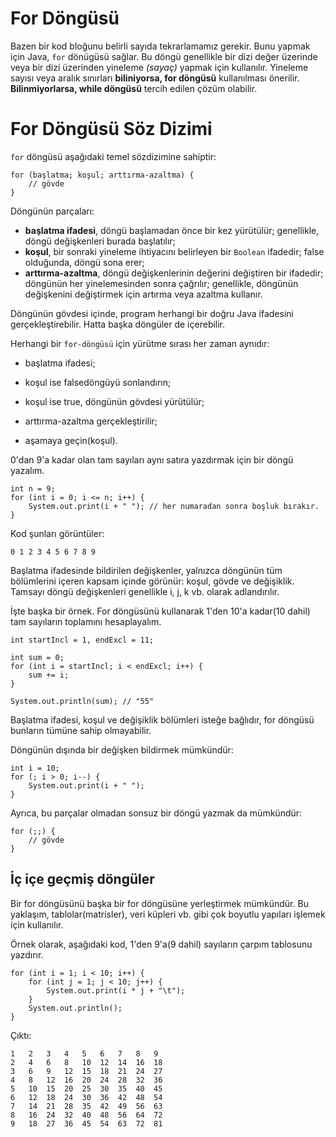 # For Döngüsü

Bazen bir kod bloğunu belirli sayıda tekrarlamamız gerekir. 
Bunu yapmak için Java, ```for``` dönügüsü sağlar. Bu döngü genellikle bir dizi değer üzerinde veya bir dizi üzerinden yineleme *(sayaç)* yapmak için kullanılır. 
Yineleme sayısı veya aralık sınırları **biliniyorsa, for döngüsü** kullanılması önerilir. **Bilinmiyorlarsa, while döngüsü** tercih edilen çözüm olabilir.

# For Döngüsü Söz Dizimi

```for``` döngüsü aşağıdaki temel sözdizimine sahiptir:
```
for (başlatma; koşul; arttırma-azaltma) {
    // gövde
} 
```
Döngünün parçaları:

- **başlatma ifadesi**, döngü başlamadan önce bir kez yürütülür; genellikle, döngü değişkenleri burada başlatılır;
- **koşul**, bir sonraki yineleme ihtiyacını belirleyen bir ```Boolean``` ifadedir; false olduğunda, döngü sona erer;
- **arttırma-azaltma**, döngü değişkenlerinin değerini değiştiren bir ifadedir; döngünün her yinelemesinden sonra çağrılır; 
genellikle, döngünün değişkenini değiştirmek için artırma veya azaltma kullanır.

Döngünün gövdesi içinde, program herhangi bir doğru Java ifadesini gerçekleştirebilir. Hatta başka döngüler de içerebilir.

Herhangi bir ```for-döngüsü``` için yürütme sırası her zaman aynıdır:

- başlatma ifadesi;

- koşul ise falsedöngüyü sonlandırın;

- koşul ise true, döngünün gövdesi yürütülür;

- arttırma-azaltma gerçekleştirilir;

- aşamaya geçin(koşul).

0'dan 9'a kadar olan tam sayıları aynı satıra yazdırmak için bir döngü yazalım.
```
int n = 9;
for (int i = 0; i <= n; i++) {
    System.out.print(i + " "); // her numaradan sonra boşluk bırakır.
}
```
Kod şunları görüntüler:
```
0 1 2 3 4 5 6 7 8 9 
```
Başlatma ifadesinde bildirilen değişkenler, yalnızca döngünün tüm bölümlerini içeren kapsam içinde görünür: koşul, gövde ve değişiklik. 
Tamsayı döngü değişkenleri genellikle i, j, k vb. olarak adlandırılır.

İşte başka bir örnek. For döngüsünü kullanarak 1'den 10'a kadar(10 dahil) tam sayıların toplamını hesaplayalım.
```
int startIncl = 1, endExcl = 11;

int sum = 0;
for (int i = startIncl; i < endExcl; i++) {
    sum += i;
}

System.out.println(sum); // "55"
```

Başlatma ifadesi, koşul ve değişiklik bölümleri isteğe bağlıdır, for döngüsü bunların tümüne sahip olmayabilir.

Döngünün dışında bir değişken bildirmek mümkündür:
```
int i = 10;
for (; i > 0; i--) {
    System.out.print(i + " ");
}
```
Ayrıca, bu parçalar olmadan sonsuz bir döngü yazmak da mümkündür:
```
for (;;) {
    // gövde
}
```

## İç içe geçmiş döngüler

Bir for döngüsünü başka bir for döngüsüne yerleştirmek mümkündür. Bu yaklaşım, tablolar(matrisler), veri küpleri vb. gibi çok boyutlu yapıları işlemek için kullanılır.

Örnek olarak, aşağıdaki kod, 1'den 9'a(9 dahil) sayıların çarpım tablosunu yazdırır.
```
for (int i = 1; i < 10; i++) {
    for (int j = 1; j < 10; j++) {
        System.out.print(i * j + "\t");
    }
    System.out.println();
}
```
Çıktı:
```
1   2   3   4   5   6   7   8   9  
2   4   6   8   10  12  14  16  18  
3   6   9   12  15  18  21  24  27  
4   8   12  16  20  24  28  32  36  
5   10  15  20  25  30  35  40  45  
6   12  18  24  30  36  42  48  54  
7   14  21  28  35  42  49  56  63  
8   16  24  32  40  48  56  64  72  
9   18  27  36  45  54  63  72  81 
```

